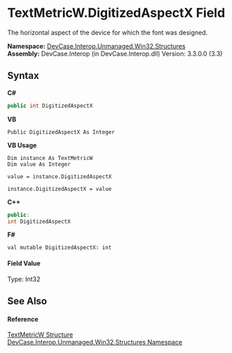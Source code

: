 # TextMetricW.DigitizedAspectX Field
 

The horizontal aspect of the device for which the font was designed.

**Namespace:**&nbsp;<a href="N_DevCase_Interop_Unmanaged_Win32_Structures">DevCase.Interop.Unmanaged.Win32.Structures</a><br />**Assembly:**&nbsp;DevCase.Interop (in DevCase.Interop.dll) Version: 3.3.0.0 (3.3)

## Syntax

**C#**<br />
``` C#
public int DigitizedAspectX
```

**VB**<br />
``` VB
Public DigitizedAspectX As Integer
```

**VB Usage**<br />
``` VB Usage
Dim instance As TextMetricW
Dim value As Integer

value = instance.DigitizedAspectX

instance.DigitizedAspectX = value
```

**C++**<br />
``` C++
public:
int DigitizedAspectX
```

**F#**<br />
``` F#
val mutable DigitizedAspectX: int
```


#### Field Value
Type: Int32

## See Also


#### Reference
<a href="T_DevCase_Interop_Unmanaged_Win32_Structures_TextMetricW">TextMetricW Structure</a><br /><a href="N_DevCase_Interop_Unmanaged_Win32_Structures">DevCase.Interop.Unmanaged.Win32.Structures Namespace</a><br />